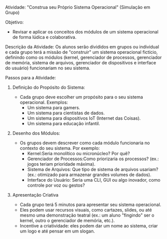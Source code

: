 Atividade: "Construa seu Próprio Sistema Operacional" (Simulação em Grupo)
 
Objetivo:
- Revisar e aplicar os conceitos dos módulos de um sistema operacional de forma lúdica e colaborativa.
 
Descrição da Atividade:
Os alunos serão divididos em grupos ou individual e cada grupo terá a missão de "construir" um sistema operacional fictício, definindo como os módulos (kernel, gerenciador de processos, gerenciador de memória, sistema de arquivos, gerenciador de dispositivos e interface do usuário) funcionariam no seu sistema.
 
Passos para a Atividade:
1. Definição do Propósito do Sistema:
   - Cada grupo deve escolher um propósito para o seu sistema operacional. Exemplos:
     - Um sistema para gamers.
     - Um sistema para cientistas de dados.
     - Um sistema para dispositivos IoT (Internet das Coisas).
     - Um sistema para educação infantil.
 
2. Desenho dos Módulos:
   - Os grupos devem descrever como cada módulo funcionaria no contexto do seu sistema. Por exemplo:
     - Kernel:Seria monolítico ou micronúcleo? Por quê?
     - Gerenciador de Processos:Como priorizaria os processos? (ex.: jogos teriam prioridade máxima).
     - Sistema de Arquivos: Que tipo de sistema de arquivos usariam? (ex.: otimizado para armazenar grandes volumes de dados).
     - Interface do Usuário: Seria uma CLI, GUI ou algo inovador, como controle por voz ou gestos?
 
3. Apresentação Criativa
   - Cada grupo terá 5 minutos para apresentar seu sistema operacional.
   - Eles podem usar recursos visuais, como cartazes, slides, ou até mesmo uma demonstração teatral (ex.: um aluno "fingindo" ser o kernel, outro o gerenciador de memória, etc.).
   - Incentive a criatividade: eles podem dar um nome ao sistema, criar um logo e até pensar em um slogan.


